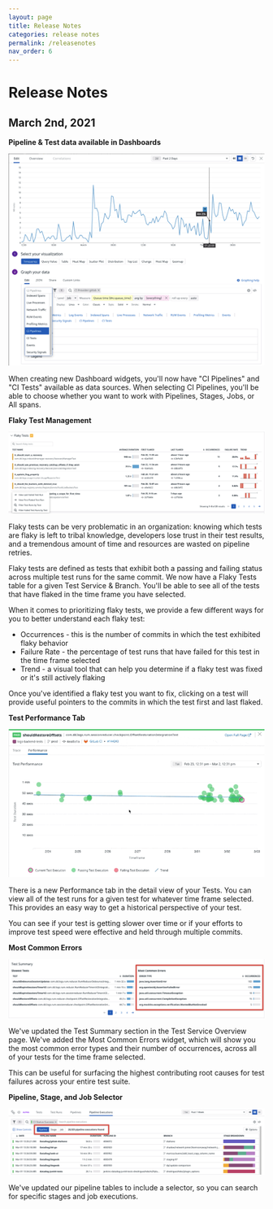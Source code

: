 ```yaml
---
layout: page
title: Release Notes
categories: release notes
permalink: /releasenotes
nav_order: 6
---
```

# Release Notes

## March 2nd, 2021

**Pipeline & Test data available in Dashboards**

![Pipeline & Test data in Dashboards](assets/pipeline-test-data-in-dashboards.png)

When creating new Dashboard widgets, you'll now have "CI Pipelines" and "CI Tests" available as data sources. When selecting CI Pipelines, you'll be able to choose whether you want to work with Pipelines, Stages, Jobs, or All spans.


**Flaky Test Management**

![Flaky Test Management](assets/flaky-test-management.png)

Flaky tests can be very problematic in an organization: knowing which tests are flaky is left to tribal knowledge, developers lose trust in their test results, and a tremendous amount of time and resources are wasted on pipeline retries.

Flaky tests are defined as tests that exhibit both a passing and failing status across multiple test runs for the same commit. We now have a Flaky Tests table for a given Test Service & Branch. You'll be able to see all of the tests that have flaked in the time frame you have selected.

When it comes to prioritizing flaky tests, we provide a few different ways for you to better understand each flaky test:

* Occurrences - this is the number of commits in which the test exhibited flaky behavior
* Failure Rate - the percentage of test runs that have failed for this test in the time frame selected
* Trend - a visual tool that can help you determine if a flaky test was fixed or it's still actively flaking

Once you've identified a flaky test you want to fix, clicking on a test will provide useful pointers to the commits in which the test first and last flaked.


**Test Performance Tab**

![Test Performance](assets/test-performance.gif)

There is a new Performance tab in the detail view of your Tests. You can view all of the test runs for a given test for whatever time frame selected. This provides an easy way to get a historical perspective of your test.

You can see if your test is getting slower over time or if your efforts to improve test speed were effective and held through multiple commits.


**Most Common Errors**

![Most Common Errors](assets/most-common-errors.png)

We've updated the Test Summary section in the Test Service Overview page. We've added the Most Common Errors widget, which will show you the most common error types and their number of occurrences, across all of your tests for the time frame selected.

This can be useful for surfacing the highest contributing root causes for test failures across your entire test suite.


**Pipeline, Stage, and Job Selector**

![Pipeline stage job selector](assets/pipeline-stage-job-selector.png)

We've updated our pipeline tables to include a selector, so you can search for specific stages and job executions.

